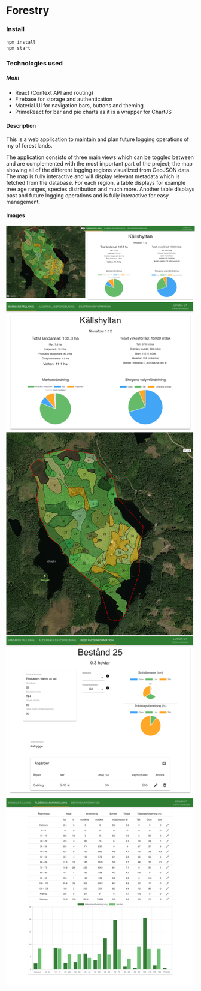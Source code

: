 # Forestry

### Install

```node
npm install
npm start
```

### Technologies used

##### Main
 - React (Context API and routing)
 - Firebase for storage and authentication
 - Material.UI for navigation bars, buttons and theming
 - PrimeReact for bar and pie charts as it is a wrapper for ChartJS

#### Description

This is a web application to maintain and plan future logging operations of my of forest lands.

The application consists of three main views which can be toggled between and are complemented with the most important part of the project; the map showing all of the different logging regions visualized from GeoJSON data. The map is fully interactive and will display relevant metadata which is fetched from the database. For each region, a table displays for example tree age ranges, species distribution and much more. Another table displays past and future logging operations and is fully interactive for easy management.

#### Images
<div>
  <img src="public/homepage.png" width="800" />
  <img src="public/homepagefull.png" width="500" />
  <img src="public/map.png" width="500" />
  <img src="public/areainfo.png" width="500" />
  <img src="public/distribution.png" width="500" />
</div>
